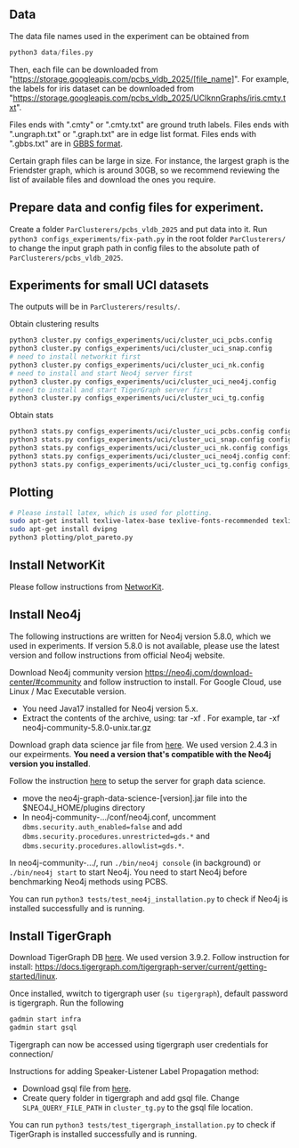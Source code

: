 ## Data

The data file names used in the experiment can be obtained from 
```python
python3 data/files.py 
```
Then, each file can be downloaded from "https://storage.googleapis.com/pcbs_vldb_2025/[file_name]". For example, the labels for iris dataset can be downloaded from "https://storage.googleapis.com/pcbs_vldb_2025/UCIknnGraphs/iris.cmty.txt".

Files ends with ".cmty" or ".cmty.txt" are ground truth labels. Files ends with ".ungraph.txt" or ".graph.txt" are in edge list format. Files ends with ".gbbs.txt" are in [GBBS format](https://github.com/ParAlg/gbbs).  

Certain graph files can be large in size. For instance, the largest graph is the Friendster graph, which is around 30GB, so we recommend reviewing the list of available files and download the ones you require.


## Prepare data and config files for experiment.
Create a folder `ParClusterers/pcbs_vldb_2025` and put data into it.
Run `python3 configs_experiments/fix-path.py` in the root folder `ParClusterers/` to change the input graph path in config files to the absolute path of `ParClusterers/pcbs_vldb_2025`. 


## Experiments for small UCI datasets
The outputs will be in `ParClusterers/results/`.

Obtain clustering results
```bash
python3 cluster.py configs_experiments/uci/cluster_uci_pcbs.config
python3 cluster.py configs_experiments/uci/cluster_uci_snap.config
# need to install networkit first
python3 cluster.py configs_experiments/uci/cluster_uci_nk.config
# need to install and start Neo4j server first
python3 cluster.py configs_experiments/uci/cluster_uci_neo4j.config
# need to install and start TigerGraph server first
python3 cluster.py configs_experiments/uci/cluster_uci_tg.config
```

Obtain stats
```bash
python3 stats.py configs_experiments/uci/cluster_uci_pcbs.config configs_experiments/uci/stats_uci.config
python3 stats.py configs_experiments/uci/cluster_uci_snap.config configs_experiments/uci/stats_uci.config
python3 stats.py configs_experiments/uci/cluster_uci_nk.config configs_experiments/uci/stats_uci.config
python3 stats.py configs_experiments/uci/cluster_uci_neo4j.config configs_experiments/uci/stats_uci.config
python3 stats.py configs_experiments/uci/cluster_uci_tg.config configs_experiments/uci/stats_uci.config
```



## Plotting
```bash
# Please install latex, which is used for plotting.
sudo apt-get install texlive-latex-base texlive-fonts-recommended texlive-fonts-extra texlive-latex-extra
sudo apt-get install dvipng
python3 plotting/plot_pareto.py 
```

## Install NetworKit
Please follow instructions from [NetworKit](https://github.com/networkit/networkit).


## Install Neo4j

The following instructions are written for Neo4j version 5.8.0, which we used in experiments. If version 5.8.0 is not available, please use the latest version and follow instructions from official Neo4j website.

Download Neo4j community version https://neo4j.com/download-center/#community and follow instruction to install. For Google Cloud, use Linux / Mac Executable version. 
- You need Java17 installed for Neo4j version 5.x.
- Extract the contents of the archive, using:
tar -xf <filecode>.
For example,
tar -xf neo4j-community-5.8.0-unix.tar.gz

Download graph data science jar file from [here](https://github.com/neo4j/graph-data-science/releases/). We used version 2.4.3 in our expeirments. **You need a version that's compatible with the Neo4j version you installed**.

Follow the instruction [here](https://neo4j.com/docs/graph-data-science/current/installation/neo4j-server/) to setup the server for graph data science.
- move the neo4j-graph-data-science-[version].jar file into the $NEO4J_HOME/plugins directory
- In neo4j-community-…/conf/neo4j.conf, uncomment `dbms.security.auth_enabled=false`
and add `dbms.security.procedures.unrestricted=gds.*` and `dbms.security.procedures.allowlist=gds.*`.

In neo4j-community-…/, run `./bin/neo4j console` (in background) or `./bin/neo4j start` to start Neo4j. You need to start Neo4j before benchmarking Neo4j methods using PCBS.

You can run `python3 tests/test_neo4j_installation.py` to check if Neo4j is installed successfully and is running. 


## Install TigerGraph
Download TigerGraph DB [here](https://dl.tigergraph.com/). We used version 3.9.2.
Follow instruction for install: https://docs.tigergraph.com/tigergraph-server/current/getting-started/linux.

Once installed, wwitch to tigergraph user (`su tigergraph`), default password is tigergraph.
Run the following
```bash
gadmin start infra
gadmin start gsql
```
Tigergraph can now be accessed using tigergraph user credentials for connection/

Instructions for adding Speaker-Listener Label Propagation method:
- Download gsql file from [here](https://raw.githubusercontent.com/tigergraph/gsql-graph-algorithms/master/algorithms/Community/speaker-listener_label_propagation/tg_slpa.gsql).
- Create query folder in tigergraph and add gsql file. Change `SLPA_QUERY_FILE_PATH` in `cluster_tg.py` to the gsql file location.

You can run `python3 tests/test_tigergraph_installation.py` to check if TigerGraph is installed successfully and is running. 
